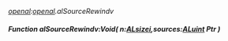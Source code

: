 _[openal](../../modules/openal/openal-module.md):[openal](../../modules/openal/openal-module.md).alSourceRewindv_
##### Function alSourceRewindv:Void( n:[ALsizei](../../modules/openal/openal-alsizei.md),sources:[ALuint](../../modules/openal/openal-aluint.md) Ptr )
